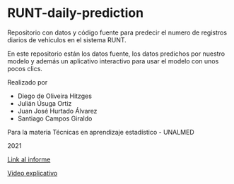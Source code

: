 # RUNT-daily-prediction

Repositorio con datos y código fuente para predecir el numero de registros diarios de vehículos en el sistema RUNT.


En este repositorio están los datos fuente, los datos predichos por nuestro modelo y además un aplicativo interactivo para usar el modelo con unos pocos clics.

Realizado por 
* Diego de Oliveira Hitzges
* Julián Úsuga Ortiz
* Juan José Hurtado Álvarez
* Santiago Campos Giraldo

Para la materia Técnicas en aprendizaje estadístico - UNALMED

2021

[Link al informe](https://julian4u0.github.io/RUNT-daily-prediction/)

[Video explicativo](https://youtu.be/i73bQZ6AE5Q)
